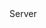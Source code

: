 <function name="ShouldReportThisFakeClient" parent="CBaseClient" type="classfunc">
	<description>
		<added version="0.7"></added>
	</description>
	<realm>Server</realm>
	<rets>
		<ret name="reportClient" type="boolean"></ret>
	</rets>
</function>
